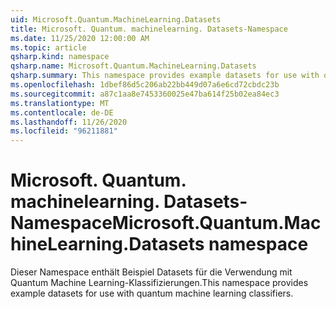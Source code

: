 ```yaml
---
uid: Microsoft.Quantum.MachineLearning.Datasets
title: Microsoft. Quantum. machinelearning. Datasets-Namespace
ms.date: 11/25/2020 12:00:00 AM
ms.topic: article
qsharp.kind: namespace
qsharp.name: Microsoft.Quantum.MachineLearning.Datasets
qsharp.summary: This namespace provides example datasets for use with quantum machine learning classifiers.
ms.openlocfilehash: 1dbef86d5c206ab22bb449d07a6e6cd72cbdc23b
ms.sourcegitcommit: a87c1aa8e7453360025e47ba614f25b02ea84ec3
ms.translationtype: MT
ms.contentlocale: de-DE
ms.lasthandoff: 11/26/2020
ms.locfileid: "96211881"
---
```

# <a name="microsoftquantummachinelearningdatasets-namespace"></a><span data-ttu-id="2b574-102">Microsoft. Quantum. machinelearning. Datasets-Namespace</span><span class="sxs-lookup"><span data-stu-id="2b574-102">Microsoft.Quantum.MachineLearning.Datasets namespace</span></span>

<span data-ttu-id="2b574-103">Dieser Namespace enthält Beispiel Datasets für die Verwendung mit Quantum Machine Learning-Klassifizierungen.</span><span class="sxs-lookup"><span data-stu-id="2b574-103">This namespace provides example datasets for use with quantum machine learning classifiers.</span></span>

